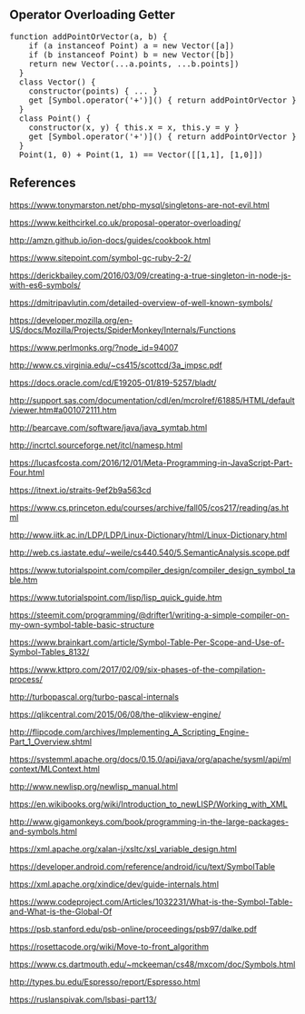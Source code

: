 ## Operator Overloading Getter 

<pre>
function addPointOrVector(a, b) {
    if (a instanceof Point) a = new Vector([a])
    if (b instanceof Point) b = new Vector([b])
    return new Vector(...a.points, ...b.points])
  }
  class Vector() {
    constructor(points) { ... }
    get [Symbol.operator('+')]() { return addPointOrVector }
  }
  class Point() {
    constructor(x, y) { this.x = x, this.y = y }
    get [Symbol.operator('+')]() { return addPointOrVector }
  }
  Point(1, 0) + Point(1, 1) == Vector([[1,1], [1,0]])
</pre>

## References

https://www.tonymarston.net/php-mysql/singletons-are-not-evil.html

https://www.keithcirkel.co.uk/proposal-operator-overloading/

http://amzn.github.io/ion-docs/guides/cookbook.html

https://www.sitepoint.com/symbol-gc-ruby-2-2/

https://derickbailey.com/2016/03/09/creating-a-true-singleton-in-node-js-with-es6-symbols/

https://dmitripavlutin.com/detailed-overview-of-well-known-symbols/

https://developer.mozilla.org/en-US/docs/Mozilla/Projects/SpiderMonkey/Internals/Functions

https://www.perlmonks.org/?node_id=94007

http://www.cs.virginia.edu/~cs415/scottcd/3a_impsc.pdf

https://docs.oracle.com/cd/E19205-01/819-5257/bladt/

http://support.sas.com/documentation/cdl/en/mcrolref/61885/HTML/default/viewer.htm#a001072111.htm

http://bearcave.com/software/java/java_symtab.html

http://incrtcl.sourceforge.net/itcl/namesp.html

https://lucasfcosta.com/2016/12/01/Meta-Programming-in-JavaScript-Part-Four.html

https://itnext.io/straits-9ef2b9a563cd

https://www.cs.princeton.edu/courses/archive/fall05/cos217/reading/as.html

http://www.iitk.ac.in/LDP/LDP/Linux-Dictionary/html/Linux-Dictionary.html

http://web.cs.iastate.edu/~weile/cs440.540/5.SemanticAnalysis.scope.pdf

https://www.tutorialspoint.com/compiler_design/compiler_design_symbol_table.htm

https://www.tutorialspoint.com/lisp/lisp_quick_guide.htm

https://steemit.com/programming/@drifter1/writing-a-simple-compiler-on-my-own-symbol-table-basic-structure

https://www.brainkart.com/article/Symbol-Table-Per-Scope-and-Use-of-Symbol-Tables_8132/

https://www.kttpro.com/2017/02/09/six-phases-of-the-compilation-process/

http://turbopascal.org/turbo-pascal-internals

https://qlikcentral.com/2015/06/08/the-qlikview-engine/

http://flipcode.com/archives/Implementing_A_Scripting_Engine-Part_1_Overview.shtml

https://systemml.apache.org/docs/0.15.0/api/java/org/apache/sysml/api/mlcontext/MLContext.html

http://www.newlisp.org/newlisp_manual.html

https://en.wikibooks.org/wiki/Introduction_to_newLISP/Working_with_XML

http://www.gigamonkeys.com/book/programming-in-the-large-packages-and-symbols.html

https://xml.apache.org/xalan-j/xsltc/xsl_variable_design.html

https://developer.android.com/reference/android/icu/text/SymbolTable

https://xml.apache.org/xindice/dev/guide-internals.html

https://www.codeproject.com/Articles/1032231/What-is-the-Symbol-Table-and-What-is-the-Global-Of

https://psb.stanford.edu/psb-online/proceedings/psb97/dalke.pdf

https://rosettacode.org/wiki/Move-to-front_algorithm

https://www.cs.dartmouth.edu/~mckeeman/cs48/mxcom/doc/Symbols.html

http://types.bu.edu/Espresso/report/Espresso.html

https://ruslanspivak.com/lsbasi-part13/